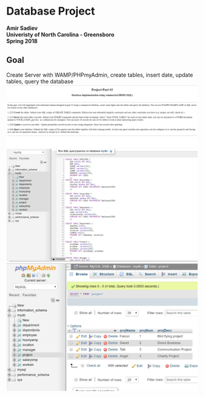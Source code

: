 # Database Project

**Amir Sadiev**  
**Univeristy of North Carolina - Greensboro**  
**Spring 2018**

## Goal
Create Server with WAMP/PHPmyAdmin, create tables, insert date, update tables, query the database
![alt text](https://github.com/amir111/MySQL_DBMS_WAMP_DatabaseProject/blob/master/Prj3.PNG)
![alt text](https://github.com/amir111/MySQL_DBMS_WAMP_DatabaseProject/blob/master/Create_Fixed_SQL_1.PNG)
![alt text](https://github.com/amir111/MySQL_DBMS_WAMP_DatabaseProject/blob/master/After_Update_projectTable_3.PNG)

